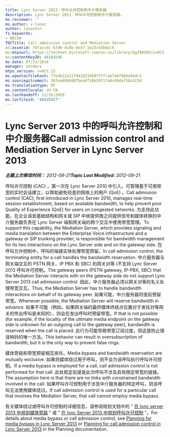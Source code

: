 ```yaml
---
title: Lync Server 2013：呼叫允许控制和中介服务器
description: Lync Server 2013：呼叫许可控制和中介服务器。
ms.reviewer: ''
ms.author: v-lanac
author: lanachin
f1.keywords:
- NOCSH
TOCTitle: Call admission control and Mediation Server
ms:assetid: 76faccdc-67d0-4c8b-8e47-1e23c93b02c6
ms:mtpsurl: https://technet.microsoft.com/en-us/library/Gg398585(v=OCS.15)
ms:contentKeyID: 48184546
ms.date: 07/23/2014
manager: serdars
mtps_version: v=OCS.15
ms.openlocfilehash: 77e4b12a11f941923d50f3ffcab7a8f9b6a9edc5
ms.sourcegitcommit: 36fee89bb887bea4f18b19f17a8c69daf5bc423d
ms.translationtype: MT
ms.contentlocale: zh-CN
ms.lasthandoff: 11/26/2020
ms.locfileid: "49435927"
---
```

# <a name="call-admission-control-and-mediation-server-in-lync-server-2013"></a><span data-ttu-id="3bc18-103">Lync Server 2013 中的呼叫允许控制和中介服务器</span><span class="sxs-lookup"><span data-stu-id="3bc18-103">Call admission control and Mediation Server in Lync Server 2013</span></span>

<div data-xmlns="http://www.w3.org/1999/xhtml">

<div class="topic" data-xmlns="http://www.w3.org/1999/xhtml" data-msxsl="urn:schemas-microsoft-com:xslt" data-cs="https://msdn.microsoft.com/">

<div data-asp="https://msdn2.microsoft.com/asp">



</div>

<div id="mainSection">

<div id="mainBody"><span data-ttu-id="3bc18-104">

<span> </span></span><span class="sxs-lookup"><span data-stu-id="3bc18-104">

<span> </span></span></span>

<span data-ttu-id="3bc18-105">_**主题上次修改时间：** 2012-09-21_</span><span class="sxs-lookup"><span data-stu-id="3bc18-105">_**Topic Last Modified:** 2012-09-21_</span></span>

<span data-ttu-id="3bc18-106">呼叫许可控制 (CAC) ，第一次在 Lync Server 2010 中引入，可管理基于可用带宽的实时会话建立，以帮助避免较差的网络上的用户 (QoE) 。</span><span class="sxs-lookup"><span data-stu-id="3bc18-106">Call admission control (CAC), first introduced in Lync Server 2010, manages real-time session establishment, based on available bandwidth, to help prevent poor Quality of Experience (QoE) for users on congested networks.</span></span> <span data-ttu-id="3bc18-107">为支持此功能，在企业语音基础结构和网关或 SIP 中继提供商之间提供信号和媒体转换的中介服务器负责在 Lync Server 端和网关端的两个交互中使用带宽管理。</span><span class="sxs-lookup"><span data-stu-id="3bc18-107">To support this capability, the Mediation Server, which provides signaling and media translation between the Enterprise Voice infrastructure and a gateway or SIP trunking provider, is responsible for bandwidth management for its two interactions on the Lync Server side and on the gateway side.</span></span> <span data-ttu-id="3bc18-108">在呼叫允许控制中，呼叫的端接实体处理带宽预留。</span><span class="sxs-lookup"><span data-stu-id="3bc18-108">In call admission control, the terminating entity for a call handles the bandwidth reservation.</span></span> <span data-ttu-id="3bc18-109">中介服务器与网关端交互的 PSTN 网关、IP PBX 和 SBC) 的网关对等 (不支持 Lync Server 2013 呼叫许可控制。</span><span class="sxs-lookup"><span data-stu-id="3bc18-109">The gateway peers (PSTN gateway, IP-PBX, SBC) that the Mediation Server interacts with on the gateway side do not support Lync Server 2013 call admission control.</span></span> <span data-ttu-id="3bc18-110">因此，中介服务器必须以网关对等的名义处理带宽交互。</span><span class="sxs-lookup"><span data-stu-id="3bc18-110">Thus, the Mediation Server has to handle bandwidth interactions on behalf of its gateway peer.</span></span> <span data-ttu-id="3bc18-111">如果可能，中介服务器将提前预留带宽。</span><span class="sxs-lookup"><span data-stu-id="3bc18-111">Whenever possible, the Mediation Server will reserve bandwidth in advance.</span></span> <span data-ttu-id="3bc18-112">如果不可能（例如，如果网关端的最终媒体终结点位置对于发往对等网关的传出呼叫是未知的），则会在发出呼叫时预留带宽。</span><span class="sxs-lookup"><span data-stu-id="3bc18-112">If that is not possible (for example, if the locality of the ultimate media endpoint on the gateway side is unknown for an outgoing call to the gateway peer), bandwidth is reserved when the call is placed.</span></span> <span data-ttu-id="3bc18-113">此行为可能导致带宽订阅过度，但这是防止错误响铃的唯一方法。</span><span class="sxs-lookup"><span data-stu-id="3bc18-113">This behavior can result in oversubscription of bandwidth, but it is the only way to prevent false rings.</span></span>

<span data-ttu-id="3bc18-114">媒体旁路和带宽预留相互排斥。</span><span class="sxs-lookup"><span data-stu-id="3bc18-114">Media bypass and bandwidth reservation are mutually exclusive.</span></span> <span data-ttu-id="3bc18-115">如果将媒体绕过用于呼叫，则不会为该呼叫执行呼叫许可控制。</span><span class="sxs-lookup"><span data-stu-id="3bc18-115">If a media bypass is employed for a call, call admission control is not performed for that call.</span></span> <span data-ttu-id="3bc18-116">此处假定前提是此次呼叫不涉及具有限定带宽的链接。</span><span class="sxs-lookup"><span data-stu-id="3bc18-116">The assumption here is that there are no links with constrained bandwidth involved in the call.</span></span> <span data-ttu-id="3bc18-117">如果呼叫许可控制用于涉及中介服务器的特定呼叫，则该呼叫无法使用媒体绕过。</span><span class="sxs-lookup"><span data-stu-id="3bc18-117">If call admission control is used for a particular call that involves the Mediation Server, that call cannot employ media bypass.</span></span>

<span data-ttu-id="3bc18-118">有关媒体绕过或呼叫许可控制的详细信息，请参阅规划文档中的 " [在 lync server 2013 中规划媒体旁路](lync-server-2013-planning-for-media-bypass.md) " 或 " [在 lync Server 2013 中规划呼叫许可控制](lync-server-2013-planning-for-call-admission-control.md) "。</span><span class="sxs-lookup"><span data-stu-id="3bc18-118">For details about media bypass or call admission control, see [Planning for media bypass in Lync Server 2013](lync-server-2013-planning-for-media-bypass.md) or [Planning for call admission control in Lync Server 2013](lync-server-2013-planning-for-call-admission-control.md) in the Planning documentation.</span></span>

<span data-ttu-id="3bc18-119"></div>

<span> </span>

</div>

</div>

</span><span class="sxs-lookup"><span data-stu-id="3bc18-119"></div>

<span> </span>

</div>

</div>

</span></span></div>

